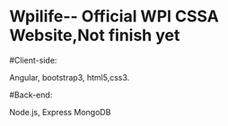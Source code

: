 # Wpilife-- Official WPI CSSA Website,Not finish yet
#Client-side: 

Angular, bootstrap3, html5,css3.

#Back-end: 

Node.js, Express MongoDB
